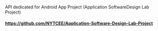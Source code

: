 API dedicated for Android App Project (Application SoftwareDesign Lab Project)
#### https://github.com/NYTCEE/Application-Software-Design-Lab-Project
